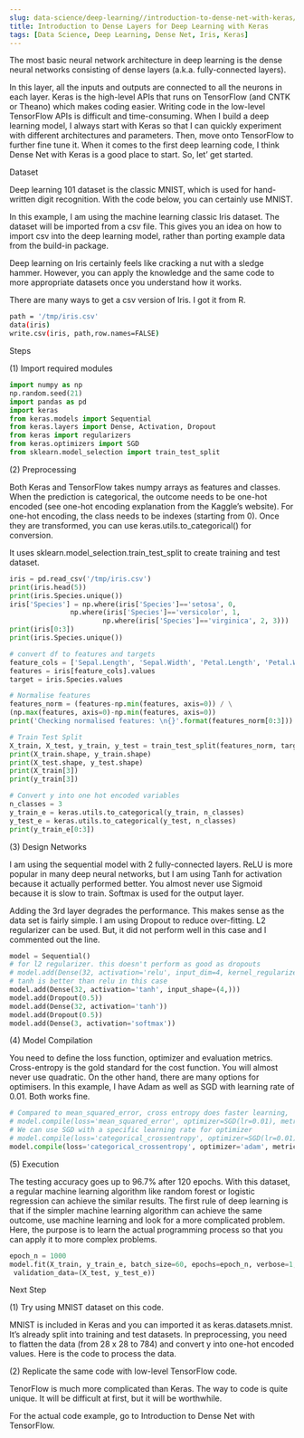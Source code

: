 ```yaml
---
slug: data-science/deep-learning//introduction-to-dense-net-with-keras/
title: Introduction to Dense Layers for Deep Learning with Keras
tags: [Data Science, Deep Learning, Dense Net, Iris, Keras]
---
```


The most basic neural network architecture in deep learning is the dense neural networks consisting of dense layers (a.k.a. fully-connected layers).

<!--truncate-->

In this layer, all the inputs and outputs are connected to all the neurons in each layer. Keras is the high-level APIs that runs on TensorFlow (and CNTK or Theano) which makes coding easier. Writing code in the low-level TensorFlow APIs is difficult and time-consuming. When I build a deep learning model, I always start with Keras so that I can quickly experiment with different architectures and parameters. Then, move onto TensorFlow to further fine tune it. When it comes to the first deep learning code, I think Dense Net with Keras is a good place to start. So, let’ get started.

Dataset

Deep learning 101 dataset is the classic MNIST, which is used for hand-written digit recognition. With the code below, you can certainly use MNIST.

In this example, I am using the machine learning classic Iris dataset. The dataset will be imported from a csv file. This gives you an idea on how to import csv into the deep learning model, rather than porting example data from the build-in package.

Deep learning on Iris certainly feels like cracking a nut with a sledge hammer. However, you can apply the knowledge and the same code to more appropriate datasets once you understand how it works.

There are many ways to get a csv version of Iris. I got it from R.

```bash
path = '/tmp/iris.csv'
data(iris)
write.csv(iris, path,row.names=FALSE)
```

Steps

(1) Import required modules

```python
import numpy as np
np.random.seed(21)
import pandas as pd
import keras
from keras.models import Sequential
from keras.layers import Dense, Activation, Dropout
from keras import regularizers
from keras.optimizers import SGD
from sklearn.model_selection import train_test_split
```

(2) Preprocessing

Both Keras and TensorFlow takes numpy arrays as features and classes. When the prediction is categorical, the outcome needs to be one-hot encoded (see one-hot encoding explanation from the Kaggle’s website). For one-hot encoding, the class needs to be indexes (starting from 0). Once they are transformed, you can use keras.utils.to_categorical() for conversion.

It uses sklearn.model_selection.train_test_split to create training and test dataset.

```python
iris = pd.read_csv('/tmp/iris.csv')
print(iris.head(5))
print(iris.Species.unique())
iris['Species'] = np.where(iris['Species']=='setosa', 0,
               np.where(iris['Species']=='versicolor', 1,
                       np.where(iris['Species']=='virginica', 2, 3)))
print(iris[0:3])
print(iris.Species.unique())

# convert df to features and targets
feature_cols = ['Sepal.Length', 'Sepal.Width', 'Petal.Length', 'Petal.Width']
features = iris[feature_cols].values
target = iris.Species.values

# Normalise features
features_norm = (features-np.min(features, axis=0)) / \
(np.max(features, axis=0)-np.min(features, axis=0))
print('Checking normalised features: \n{}'.format(features_norm[0:3]))

# Train Test Split
X_train, X_test, y_train, y_test = train_test_split(features_norm, target, test_size=0.2)
print(X_train.shape, y_train.shape)
print(X_test.shape, y_test.shape)
print(X_train[3])
print(y_train[3])

# Convert y into one hot encoded variables
n_classes = 3
y_train_e = keras.utils.to_categorical(y_train, n_classes)
y_test_e = keras.utils.to_categorical(y_test, n_classes)
print(y_train_e[0:3])
```

(3) Design Networks

I am using the sequential model with 2 fully-connected layers. ReLU is more popular in many deep neural networks, but I am using Tanh for activation because it actually performed better. You almost never use Sigmoid because it is slow to train. Softmax is used for the output layer.

Adding the 3rd layer degrades the performance. This makes sense as the data set is fairly simple. I am using Dropout to reduce over-fitting. L2 regularizer can be used. But, it did not perform well in this case and I commented out the line.

```python
model = Sequential()
# for l2 regularizer. this doesn't perform as good as dropouts
# model.add(Dense(32, activation='relu', input_dim=4, kernel_regularizer=regularizers.l2(0.01)))
# tanh is better than relu in this case
model.add(Dense(32, activation='tanh', input_shape=(4,)))
model.add(Dropout(0.5))
model.add(Dense(32, activation='tanh'))
model.add(Dropout(0.5))
model.add(Dense(3, activation='softmax'))
```

(4) Model Compilation

You need to define the loss function, optimizer and evaluation metrics. Cross-entropy is the gold standard for the cost function. You will almost never use quadratic. On the other hand, there are many options for optimisers. In this example, I have Adam as well as SGD with learning rate of 0.01. Both works fine.

```python
# Compared to mean_squared_error, cross entropy does faster learning,
# model.compile(loss='mean_squared_error', optimizer=SGD(lr=0.01), metrics=['accuracy'])
# We can use SGD with a specific learning rate for optimizer
# model.compile(loss='categorical_crossentropy', optimizer=SGD(lr=0.01), metrics=['accuracy'])
model.compile(loss='categorical_crossentropy', optimizer='adam', metrics=['accuracy'])
```

(5) Execution

The testing accuracy goes up to 96.7% after 120 epochs. With this dataset, a regular machine learning algorithm like random forest or logistic regression can achieve the similar results. The first rule of deep learning is that if the simpler machine learning algorithm can achieve the same outcome, use machine learning and look for a more complicated problem. Here, the purpose is to learn the actual programming process so that you can apply it to more complex problems.

```python
epoch_n = 1000
model.fit(X_train, y_train_e, batch_size=60, epochs=epoch_n, verbose=1,\
 validation_data=(X_test, y_test_e))
```

Next Step

(1) Try using MNIST dataset on this code.

MNIST is included in Keras and you can imported it as keras.datasets.mnist. It’s already split into training and test datasets. In preprocessing, you need to flatten the data (from 28 x 28 to 784) and convert y into one-hot encoded values. Here is the code to process the data.

(2) Replicate the same code with low-level TensorFlow code.

TenorFlow is much more complicated than Keras. The way to code is quite unique. It will be difficult at first, but it will be worthwhile.

For the actual code example, go to Introduction to Dense Net with TensorFlow.
